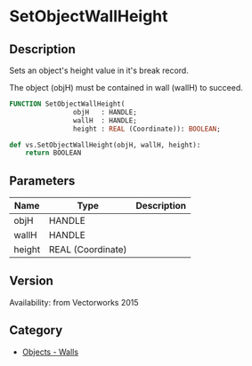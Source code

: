 # SetObjectWallHeight

## Description
Sets an object's height value in it's break record.

The object (objH) must be contained in wall (wallH)  to succeed.

```pascal
FUNCTION SetObjectWallHeight(
				objH   : HANDLE;
				wallH  : HANDLE;
				height : REAL (Coordinate)): BOOLEAN;
```

```python
def vs.SetObjectWallHeight(objH, wallH, height):
    return BOOLEAN
```

## Parameters
|Name|Type|Description|
|---|---|---|
|objH|HANDLE|   |
|wallH|HANDLE|   |
|height|REAL (Coordinate)|   |

## Version
Availability: from Vectorworks 2015

## Category
* [Objects - Walls](../Categories/Objects%20-%20Walls.md)
